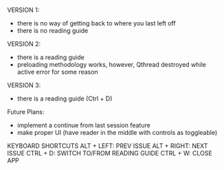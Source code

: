 VERSION 1:
- there is no way of getting back to where you last left off
- there is no reading guide

VERSION 2:
- there is a reading guide
- preloading methodology works, however, Qthread destroyed while active error for some reason

VERSION 3:
- there is a reading guide (Ctrl + D)

Future Plans:
- implement a continue from last session feature
- make proper UI (have reader in the middle with controls as toggleable)


KEYBOARD SHORTCUTS
ALT + LEFT: PREV ISSUE
ALT + RIGHT: NEXT ISSUE
CTRL + D: SWITCH TO/FROM READING GUIDE
CTRL + W: CLOSE APP
